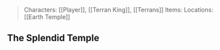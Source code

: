 > Characters: [[Player]], [[Terran King]], [[Terrans]]
> Items: 
> Locations: [[Earth Temple]]

## The Splendid Temple
